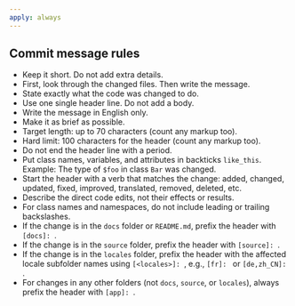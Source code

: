 ```yaml
---
apply: always
---
```


## Commit message rules

- Keep it short. Do not add extra details.
- First, look through the changed files. Then write the message.
- State exactly what the code was changed to do.
- Use one single header line. Do not add a body.
- Write the message in English only.
- Make it as brief as possible.
- Target length: up to 70 characters (count any markup too).
- Hard limit: 100 characters for the header (count any markup too).
- Do not end the header line with a period.
- Put class names, variables, and attributes in backticks `like_this`. Example: The type of `$foo` in class `Bar` was changed.
- Start the header with a verb that matches the change: added, changed, updated, fixed, improved, translated, removed, deleted, etc.
- Describe the direct code edits, not their effects or results.
- For class names and namespaces, do not include leading or trailing backslashes.
- If the change is in the `docs` folder or `README.md`, prefix the header with `[docs]: `.
- If the change is in the `source` folder, prefix the header with `[source]: `.
- If the change is in the `locales` folder, prefix the header with the affected locale subfolder names using `[<locales>]: `, e.g., `[fr]: ` or `[de,zh_CN]: `.
- For changes in any other folders (not `docs`, `source`, or `locales`), always prefix the header with `[app]: `.
